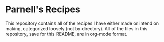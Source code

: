 # Parnell's Recipes

This repository contains all of the recipes I have either made or intend on making, categorized loosely (not by
directory). All of the files in this repository, save for this README, are in org-mode format.

